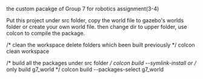 the custom pacakge of Group 7 for robotics assignment(3-4)



Put this project under src folder, copy the world file to gazebo's worlds folder or create your own world file.
then change dir to upper folder, use colcon to compile the package.

/* clean the workspace
   delete folders which been built previously */
colcon clean workspace

/* build all the packages under src folder */
colcon build --symlink-install
or
/* only build g7_world */
colcon build --packages-select g7_world
